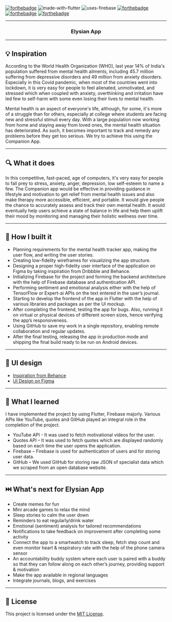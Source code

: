 [![forthebadge](https://forthebadge.com/images/badges/open-source.svg)](https://forthebadge.com)
![made-with-flutter](https://user-images.githubusercontent.com/56643117/174646071-95e35f2b-f7f9-4702-90c4-1ee17036fb67.svg)
![uses-firebase](https://user-images.githubusercontent.com/56643117/174646703-f2ffcad6-f2fd-4915-8421-f300a98ae520.svg)
[![forthebadge](https://forthebadge.com/images/badges/built-for-android.svg)](https://forthebadge.com)
[![forthebadge](https://forthebadge.com/images/badges/built-with-love.svg)](https://forthebadge.com)
[![forthebadge](https://forthebadge.com/images/badges/check-it-out.svg)](https://forthebadge.com)


---

<h3 align="center">Elysian App</h3>



---

## 💡 Inspiration

According to the World Health Organization (WHO), last year 14% of India's population suffered from mental health ailments, including 45.7 million suffering from depressive disorders and 49 million from anxiety disorders. Especially in this Covid pandemic, when most of the countries went into lockdown, it is very easy for people to feel alienated, unmotivated, and stressed which when coupled with anxiety, overthinking and irritation have led few to self-harm with some even losing their lives to mental health.

Mental health is an aspect of everyone's life, although, for some, it's more of a struggle than for others, especially at college where students are facing new and stressful stimuli every day. With a large population now working from home and staying away from loved ones, the mental health situation has deteriorated. As such, it becomes important to track and remedy any problems before they get too serious. We try to achieve this using the Companion App.

---

## 🔍 What it does

In this competitive, fast-paced, age of computers, it's very easy for people to fall prey to stress, anxiety, anger, depression, low self-esteem to name a few. The Companion app would be effective in providing guidance in lifestyle and motivation to get relief from mental health issues and also make therapy more accessible, efficient, and portable. It would give people the chance to accurately assess and track their own mental health. It would eventually help users achieve a state of balance in life and help them uplift their mood by monitoring and managing their holistic wellness over time.

---

## 🔧 How I built it

- Planning requirements for the mental health tracker app, making the user flow, and writing the user stories.
- Creating low-fidelity wireframes for visualizing the app structure.
- Designing a proper high-fidelity user interface of the application on Figma by taking inspiration from Dribbble and Behance.
- Initializing Firebase for the project and forming the backend architecture with the help of Firebase database and authentication API.
- Performing sentiment and emotional analysis either with the help of TensorFlow or Expert-ai APIs on the text entered in the user’s journal.
- Starting to develop the frontend of the app in Flutter with the help of various libraries and packages as per the UI mockup.
- After completing the frontend, testing the app for bugs. Also, running it on virtual or physical devices of different screen sizes, hence verifying the app’s responsiveness.
- Using GitHub to save my work in a single repository, enabling remote collaboration and regular updates.
- After the final testing, releasing the app in production mode and shipping the final build ready to be run on Android devices.

---

## 🎨 UI design

- [Inspiration from Behance](https://www.behance.net/gallery/97708289/Poise-Mental-Health-App)
- [UI Design on Figma](https://www.figma.com/design/7EEKxeKe7Q9u3ZrMnykodD/Elysian-Metal-Health-App-by-Mugdh-Mathur?t=7HrMeG52jYRqWBlL-0)

---

## 🧠 What I learned

I have implemented the project by using Flutter, Firebase majorly. Various APIs like YouTube, quotes and GitHub played an integral role in the completion of the project.

- YouTube API - It was used to fetch motivational videos for the user.
- Quotes API – It was used to fetch quotes which are displayed randomly based on each time the user opens the application.
- Firebase – Firebase is used for authentication of users and for storing user data.
- GitHub – We used GitHub for storing raw JSON of specialist data which we scraped from an open database website.

---

## ⏭️ What's next for Elysian App

- Create memes for fun
- Mini arcade games to relax the mind
- Sleep stories to calm the user down
- Reminders to eat regularly/drink water
- Emotional (sentiment) analysis for tailored recommendations
- Notifications to take feedback on improvement after completing some activity
- Connect the app to a smartwatch to track sleep, fetch step count and even monitor heart & respiratory rate with the help of the phone camera sensor
- An accountability buddy system where each user is paired with a buddy so that they can follow along on each other’s journey, providing support & motivation
- Make the app available in regional languages
- Integrate journals, blogs, and exercises

---

## 📄 License

This project is licensed under the [MIT License](https://opensource.org/licenses/MIT).

